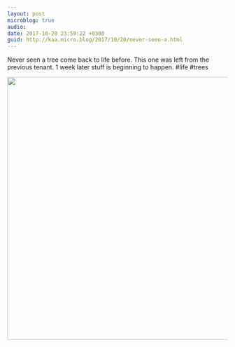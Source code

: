 ```yaml
---
layout: post
microblog: true
audio: 
date: 2017-10-20 23:59:22 +0300
guid: http://kaa.micro.blog/2017/10/20/never-seen-a.html
---
```

Never seen a tree come back to life before. This one was left from the previous tenant. 1 week later stuff is beginning to happen. #life #trees

<img src="https://micro.kaa.bz/uploads/2018/acaee3c69e.jpg" width="600" height="600" />

